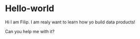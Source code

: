 # Hello-world

Hi I am Filip. I am realy want to learn how yo build data products!

Can you help me with it?
